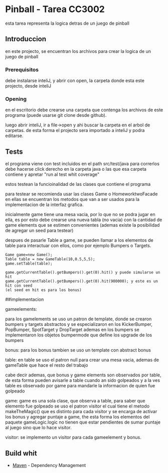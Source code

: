 # Pinball - Tarea CC3002

esta tarea representa la logica detras de un juego de pinball

## Introduccion

en este projecto, se encuentran los archivos para crear la logica de un juego de pinball

### Prerequisitos

debe instalarse inteliJ, y abrir con open, la carpeta donde esta este projecto, desde inteliJ

### Opening

en el escritorio debe crearse una carpeta que contenga los archivos de este programa (puede
usarse git clone desde github).

luego abrir inteliJ, ir a file->open y ahi buscar la carpeta en el arbol de carpetas.
de esta forma el projecto sera importado a inteliJ y podra editarse.


## Tests

el programa viene con test incluidos en el path src/test/java
para correrlos debe hacerse click derecho en la carpeta java o las que esa carpeta contiene
y apretar "run al test whit coverage"

estos testean la funcioinalidad de las clases que contiene el programa

para testear se recomienda usar las clases Game o HomeworktwoFacade en ellas se encuentran
los metodos que van a ser usados para la implementacion de la interfaz grafica.

inicialmente game tiene una mesa vacia, por lo que no se podra jugar en ella, es por esto
debe crearse una nueva tabla (no vacia) con la cantidad de game elements que se estimen
convenientes (ademas existe la posibilidad de agregar un seed para testear)

despues de pasarle Table a game, se pueden llamar a los elementos de table para interactuar
con ellos, como por ejemplo Bumpers o Targets. 


```
Game game=new Game();
Table table = new GameTable(10,0.5,5,5);
game.setTable(table);

game.getCurrentTable().getBumpers().get(0).hit() y puede simularse un hit
game.getCurrentTable().getBumpers().get(0).hit(900000); y este es un hit con seed 
(el seed en hit es para los bonus)

```



##implementacion

gameelements:

para los gamelements se uso un patron de template, donde se crearon bumpers y targets
abstractos y se especializaron en los KickerBumper, PopBumper, SpotTarget y DropTarget
ademas en los bumpers se implementaron los objetos bumpermode que define los upgrade de los bumpers

bonus:
para los bonus tambien se uso un template con abstract bonus

table:
en table se uso el patron null para crear una mesa vacia, ademas de gameTable que hace el resto del trabajo

cabe decir ademas, que bonus y game elements son observados por table, de esta forma pueden
avisarle a table cuando an sido golpeados
y a la ves table es observado por game para mandarle la informacion de quien fue golpeado

game:
game es una sola clase, que observa a table, para saber que elemento fue golpeado se uso el
patron visitor el cual tiene el metodo makeTheMagic() que es distinto para cada visitor
y se encarga de activar los bonus y agregar puntaje a game, the esta forma los elementos del
paquete gameLogic.logic no tienen que estar pendientes de sumar puntaje al juego sino que lo hace visitor.

visitor:
se implemento un visitor para cada gameelement y bonus.
 

## Build whit

* [Maven](https://maven.apache.org/) - Dependency Management